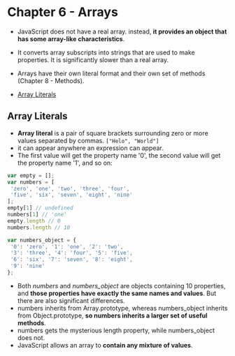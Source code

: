 # Chapter 6 - Arrays

- JavaScript does not have a real array. instead, **it provides an object that has some array-like characteristics**.

- It converts array subscripts into strings that are used to make properties. It is significantly slower than a real array.

- Arrays have their own literal format and their own set of methods (Chapter 8 - Methods).

- [Array Literals](#Array-Literals)

## Array Literals

- **Array literal** is a pair of square brackets surrounding zero or more values separated by commas. `["Helo", "World"]`
- it can appear anywhere an expression can appear. 
- The first value will get the property name '0', the second value will get the property name '1', and so on:

```js
var empty = [];
var numbers = [
 'zero', 'one', 'two', 'three', 'four',
 'five', 'six', 'seven', 'eight', 'nine'
];
empty[1] // undefined
numbers[1] // 'one'
empty.length // 0
numbers.length // 10

var numbers_object = {
 '0': 'zero', '1': 'one', '2': 'two',
 '3': 'three', '4': 'four', '5': 'five',
 '6': 'six', '7': 'seven', '8': 'eight',
 '9': 'nine'
};
```

- Both *numbers* and *numbers_object* are objects containing 10 properties, and **those properties have exactly the same names and values**. But there are also significant differences.
- numbers inherits from Array.prototype, whereas numbers_object inherits from Object.prototype, **so numbers inherits a larger set of useful methods**.
- numbers gets the mysterious length property, while numbers_object does not.
- JavaScript allows an array to **contain any mixture of values**.
